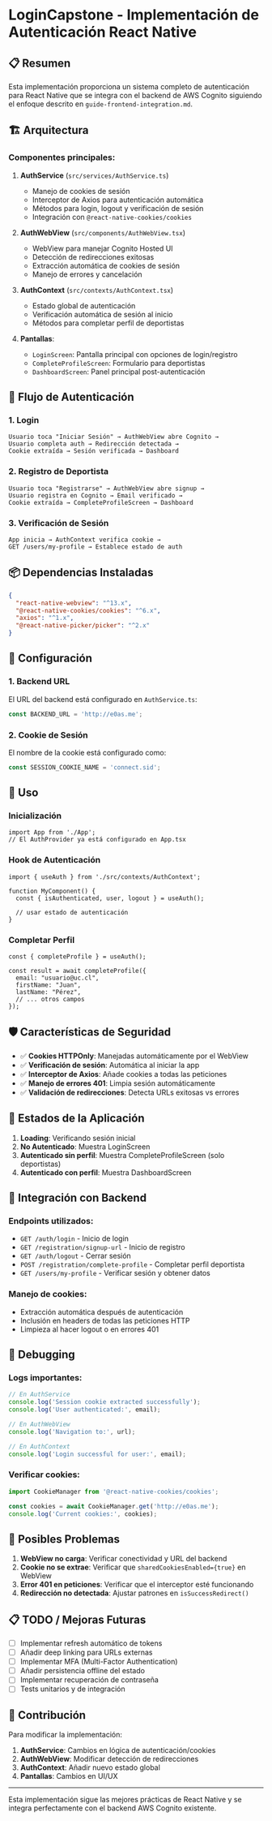 # LoginCapstone - Implementación de Autenticación React Native

## 📋 Resumen

Esta implementación proporciona un sistema completo de autenticación para React Native que se integra con el backend de AWS Cognito siguiendo el enfoque descrito en `guide-frontend-integration.md`.

## 🏗️ Arquitectura

### Componentes principales:

1. **AuthService** (`src/services/AuthService.ts`)
   - Manejo de cookies de sesión
   - Interceptor de Axios para autenticación automática
   - Métodos para login, logout y verificación de sesión
   - Integración con `@react-native-cookies/cookies`

2. **AuthWebView** (`src/components/AuthWebView.tsx`)
   - WebView para manejar Cognito Hosted UI
   - Detección de redirecciones exitosas
   - Extracción automática de cookies de sesión
   - Manejo de errores y cancelación

3. **AuthContext** (`src/contexts/AuthContext.tsx`)
   - Estado global de autenticación
   - Verificación automática de sesión al inicio
   - Métodos para completar perfil de deportistas

4. **Pantallas**:
   - `LoginScreen`: Pantalla principal con opciones de login/registro
   - `CompleteProfileScreen`: Formulario para deportistas
   - `DashboardScreen`: Panel principal post-autenticación

## 🚀 Flujo de Autenticación

### 1. Login
```
Usuario toca "Iniciar Sesión" → AuthWebView abre Cognito → 
Usuario completa auth → Redirección detectada → 
Cookie extraída → Sesión verificada → Dashboard
```

### 2. Registro de Deportista
```
Usuario toca "Registrarse" → AuthWebView abre signup → 
Usuario registra en Cognito → Email verificado → 
Cookie extraída → CompleteProfileScreen → Dashboard
```

### 3. Verificación de Sesión
```
App inicia → AuthContext verifica cookie → 
GET /users/my-profile → Establece estado de auth
```

## 📦 Dependencias Instaladas

```json
{
  "react-native-webview": "^13.x",
  "@react-native-cookies/cookies": "^6.x",
  "axios": "^1.x",
  "@react-native-picker/picker": "^2.x"
}
```

## 🔧 Configuración

### 1. Backend URL
El URL del backend está configurado en `AuthService.ts`:
```typescript
const BACKEND_URL = 'http://e0as.me';
```

### 2. Cookie de Sesión
El nombre de la cookie está configurado como:
```typescript
const SESSION_COOKIE_NAME = 'connect.sid';
```

## 📱 Uso

### Inicialización
```tsx
import App from './App';
// El AuthProvider ya está configurado en App.tsx
```

### Hook de Autenticación
```tsx
import { useAuth } from './src/contexts/AuthContext';

function MyComponent() {
  const { isAuthenticated, user, logout } = useAuth();
  
  // usar estado de autenticación
}
```

### Completar Perfil
```tsx
const { completeProfile } = useAuth();

const result = await completeProfile({
  email: "usuario@uc.cl",
  firstName: "Juan",
  lastName: "Pérez",
  // ... otros campos
});
```

## 🛡️ Características de Seguridad

- ✅ **Cookies HTTPOnly**: Manejadas automáticamente por el WebView
- ✅ **Verificación de sesión**: Automática al iniciar la app
- ✅ **Interceptor de Axios**: Añade cookies a todas las peticiones
- ✅ **Manejo de errores 401**: Limpia sesión automáticamente
- ✅ **Validación de redirecciones**: Detecta URLs exitosas vs errores

## 🔄 Estados de la Aplicación

1. **Loading**: Verificando sesión inicial
2. **No Autenticado**: Muestra LoginScreen
3. **Autenticado sin perfil**: Muestra CompleteProfileScreen (solo deportistas)
4. **Autenticado con perfil**: Muestra DashboardScreen

## 📧 Integración con Backend

### Endpoints utilizados:
- `GET /auth/login` - Inicio de login
- `GET /registration/signup-url` - Inicio de registro
- `GET /auth/logout` - Cerrar sesión
- `POST /registration/complete-profile` - Completar perfil deportista
- `GET /users/my-profile` - Verificar sesión y obtener datos

### Manejo de cookies:
- Extracción automática después de autenticación
- Inclusión en headers de todas las peticiones HTTP
- Limpieza al hacer logout o en errores 401

## 🐛 Debugging

### Logs importantes:
```javascript
// En AuthService
console.log('Session cookie extracted successfully');
console.log('User authenticated:', email);

// En AuthWebView
console.log('Navigation to:', url);

// En AuthContext
console.log('Login successful for user:', email);
```

### Verificar cookies:
```javascript
import CookieManager from '@react-native-cookies/cookies';

const cookies = await CookieManager.get('http://e0as.me');
console.log('Current cookies:', cookies);
```

## 🚨 Posibles Problemas

1. **WebView no carga**: Verificar conectividad y URL del backend
2. **Cookie no se extrae**: Verificar que `sharedCookiesEnabled={true}` en WebView
3. **Error 401 en peticiones**: Verificar que el interceptor esté funcionando
4. **Redirección no detectada**: Ajustar patrones en `isSuccessRedirect()`

## 📋 TODO / Mejoras Futuras

- [ ] Implementar refresh automático de tokens
- [ ] Añadir deep linking para URLs externas
- [ ] Implementar MFA (Multi-Factor Authentication)
- [ ] Añadir persistencia offline del estado
- [ ] Implementar recuperación de contraseña
- [ ] Tests unitarios y de integración

## 🤝 Contribución

Para modificar la implementación:

1. **AuthService**: Cambios en lógica de autenticación/cookies
2. **AuthWebView**: Modificar detección de redirecciones
3. **AuthContext**: Añadir nuevo estado global
4. **Pantallas**: Cambios en UI/UX

---

Esta implementación sigue las mejores prácticas de React Native y se integra perfectamente con el backend AWS Cognito existente.